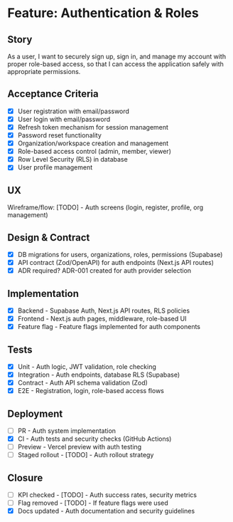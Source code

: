 # Feature: Authentication & Roles

## Story
As a user, I want to securely sign up, sign in, and manage my account with proper role-based access, so that I can access the application safely with appropriate permissions.

## Acceptance Criteria
- [x] User registration with email/password
- [x] User login with email/password
- [x] Refresh token mechanism for session management
- [x] Password reset functionality
- [x] Organization/workspace creation and management
- [x] Role-based access control (admin, member, viewer)
- [x] Row Level Security (RLS) in database
- [x] User profile management

## UX
Wireframe/flow: [TODO] - Auth screens (login, register, profile, org management)

## Design & Contract
- [x] DB migrations for users, organizations, roles, permissions (Supabase)
- [x] API contract (Zod/OpenAPI) for auth endpoints (Next.js API routes)
- [x] ADR required? ADR-001 created for auth provider selection

## Implementation
- [x] Backend - Supabase Auth, Next.js API routes, RLS policies
- [x] Frontend - Next.js auth pages, middleware, role-based UI
- [x] Feature flag - Feature flags implemented for auth components

## Tests
- [x] Unit - Auth logic, JWT validation, role checking
- [x] Integration - Auth endpoints, database RLS (Supabase)
- [x] Contract - Auth API schema validation (Zod)
- [x] E2E - Registration, login, role-based access flows

## Deployment
- [ ] PR - Auth system implementation
- [x] CI - Auth tests and security checks (GitHub Actions)
- [ ] Preview - Vercel preview with auth testing
- [ ] Staged rollout - [TODO] - Auth rollout strategy

## Closure
- [ ] KPI checked - [TODO] - Auth success rates, security metrics
- [ ] Flag removed - [TODO] - If feature flags were used
- [x] Docs updated - Auth documentation and security guidelines
